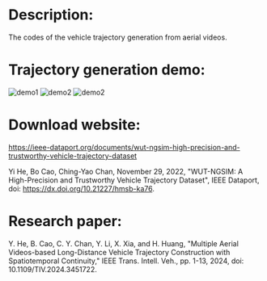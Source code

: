 # Description:
The codes of the vehicle trajectory generation from aerial videos.
# Trajectory generation demo:
![demo1](https://github.com/boocao/vehicle-trajectory-generation-dev/blob/main/config/%E6%9C%AA%E6%A0%87%E9%A2%98-1.png)
![demo2](https://github.com/boocao/vehicle-trajectory-generation-dev/blob/main/config/2023-06-06-18-59-27.gif)
![demo2](https://github.com/boocao/vehicle-trajectory-generation-dev/blob/main/config/2024-02-16-20-54-59.gif)
# Download website:
https://ieee-dataport.org/documents/wut-ngsim-high-precision-and-trustworthy-vehicle-trajectory-dataset

Yi He, Bo Cao, Ching-Yao Chan, November 29, 2022, "WUT-NGSIM: A High-Precision and Trustworthy Vehicle Trajectory Dataset", IEEE Dataport, doi: https://dx.doi.org/10.21227/hmsb-ka76.
# Research paper:
Y. He, B. Cao, C. Y. Chan, Y. Li, X. Xia, and H. Huang, "Multiple Aerial Videos-based Long-Distance Vehicle Trajectory Construction with Spatiotemporal Continuity," IEEE Trans. Intell. Veh., pp. 1-13, 2024, doi: 10.1109/TIV.2024.3451722.
